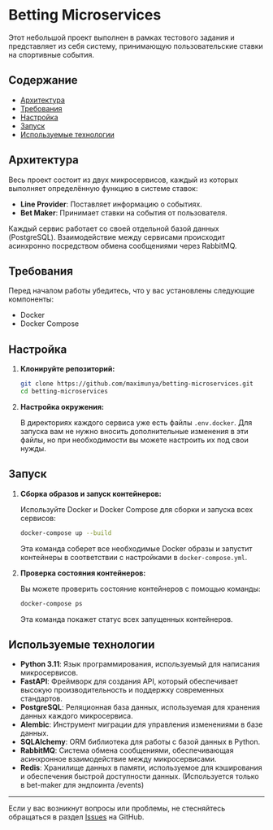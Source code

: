# Betting Microservices

Этот небольшой проект выполнен в рамках тестового задания и представляет из себя систему, принимающую пользовательские ставки на спортивные события.

## Содержание

- [Архитектура](#архитектура)
- [Требования](#требования)
- [Настройка](#настройка)
- [Запуск](#запуск)
- [Используемые технологии](#используемые-технологии)

## Архитектура

Весь проект состоит из двух микросервисов, каждый из которых выполняет определённую функцию в системе ставок:

- **Line Provider**: Поставляет информацию о событиях.
- **Bet Maker**: Принимает ставки на события от пользователя.

Каждый сервис работает со своей отдельной базой данных (PostgreSQL). Взаимодействие между сервисами происходит асинхронно посредством обмена сообщениями через RabbitMQ.

## Требования

Перед началом работы убедитесь, что у вас установлены следующие компоненты:

- Docker
- Docker Compose

## Настройка

1. **Клонируйте репозиторий:**

    ```bash
    git clone https://github.com/maximunya/betting-microservices.git
    cd betting-microservices
    ```

2. **Настройка окружения:**

    В директориях каждого сервиса уже есть файлы `.env.docker`. Для запуска вам не нужно вносить дополнительные изменения в эти файлы, но при необходимости вы можете настроить их под свои нужды.

## Запуск

1. **Сборка образов и запуск контейнеров:**

    Используйте Docker и Docker Compose для сборки и запуска всех сервисов:

    ```bash
    docker-compose up --build
    ```

    Эта команда соберет все необходимые Docker образы и запустит контейнеры в соответствии с настройками в `docker-compose.yml`.

2. **Проверка состояния контейнеров:**

    Вы можете проверить состояние контейнеров с помощью команды:

    ```bash
    docker-compose ps
    ```

    Эта команда покажет статус всех запущенных контейнеров.

## Используемые технологии

- **Python 3.11**: Язык программирования, используемый для написания микросервисов.
- **FastAPI**: Фреймворк для создания API, который обеспечивает высокую производительность и поддержку современных стандартов.
- **PostgreSQL**: Реляционная база данных, используемая для хранения данных каждого микросервиса.
- **Alembic**: Инструмент миграции для управления изменениями в базе данных.
- **SQLAlchemy**: ORM библиотека для работы с базой данных в Python.
- **RabbitMQ**: Система обмена сообщениями, обеспечивающая асинхронное взаимодействие между микросервисами.
- **Redis**: Хранилище данных в памяти, используемое для кэширования и обеспечения быстрой доступности данных. (Используется только в bet-maker для эндпоинта /events)

---

Если у вас возникнут вопросы или проблемы, не стесняйтесь обращаться в раздел [Issues](https://github.com/maximunya/betting-microservices/issues) на GitHub.
